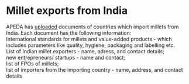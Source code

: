 # Millet exports from India

APEDA has [uploaded](https://apeda.gov.in/milletportal/ECatalogue\_Importing\_Counrties.html) documents of countries which import millets from India. Each document has the following information:\
International standards for millets and value-added products - which includes parameters like quality, hygiene, packaging and labelling etc.\
List of Indian millet exporters - name, adress, and contact details; \
new entrepreneurs/ startups - name and contact; \
list of FPOs of millets; \
list of importers from the importing country - name, address, and contact details&#x20;
